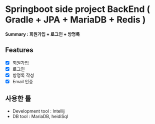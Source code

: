 # Springboot side project BackEnd ( Gradle + JPA + MariaDB + Redis )

**Summary : 회원가입 + 로그인 + 방명록**

## Features

- [x] 회원가입
- [x] 로그인
- [x] 방명록 작성
- [x] Email 인증

## 사용한 툴 

- Development tool : Intellij
- DB tool : MariaDB, heidiSql
